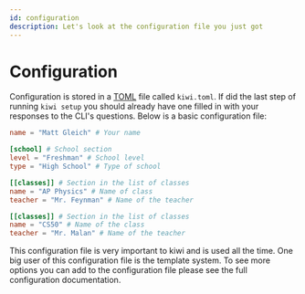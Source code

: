 ```yaml
---
id: configuration
description: Let's look at the configuration file you just got
---
```


# Configuration

Configuration is stored in a [TOML](https://toml.io/en/) file called `kiwi.toml`. If did the last step of running `kiwi setup` you should already have one filled in with your responses to the CLI's questions. Below is a basic configuration file:

```toml title="kiwi.toml"
name = "Matt Gleich" # Your name

[school] # School section
level = "Freshman" # School level
type = "High School" # Type of school

[[classes]] # Section in the list of classes
name = "AP Physics" # Name of class
teacher = "Mr. Feynman" # Name of the teacher

[[classes]] # Section in the list of classes
name = "CS50" # Name of the class
teacher = "Mr. Malan" # Name of the teacher
```

This configuration file is very important to kiwi and is used all the time. One big user of this configuration file is the template system. To see more options you can add to the configuration file please see the full configuration documentation.
